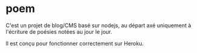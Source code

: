 poem
====
C'est un projet de blog/CMS basé sur nodejs, au départ axé uniquement à l'écriture de poésies notées au jour le jour.

Il est conçu pour fonctionner correctement sur Heroku.
